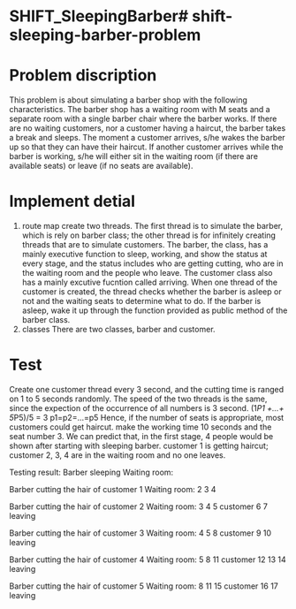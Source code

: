 # SHIFT_SleepingBarber# shift-sleeping-barber-problem
# Problem discription
This problem is about simulating a barber shop with the following characteristics. The barber shop has a waiting room with M seats and a separate room with a single barber chair where the barber works. If there are no waiting customers, nor a customer having a haircut, the barber takes a break and sleeps. The moment a customer arrives, s/he wakes the barber up so that they can have their haircut. If another customer arrives while the barber is working, s/he will either sit in the waiting room (if there are available seats) or leave (if no seats are available).
# Implement detial
1. route map
  create two threads. The first thread is to simulate the barber, which is rely on barber class; the other thread is for infinitely creating threads that are to simulate customers. 
  The barber, the class, has a mainly executive function to sleep, working, and show the status at every stage, and the status includes who are getting cutting, who are in the waiting room and the people who leave.
  The customer class also has a mainly excutive fucntion called arriving. When one thread of the customer is created, the thread checks whether the barber is asleep or not and the waiting seats to determine what to do. If the barber is asleep, wake it up through the function provided as public method of the barber class.
2. classes
  There are two classes, barber and customer.
# Test
  Create one customer thread every 3 second, and the cutting time is ranged on 1 to 5 seconds randomly. The speed of the two threads is the same, since the expection of the occurrence of all numbers is 3 second. (1*P1 +...+ 5*P5)/5 = 3 p1=p2=...=p5
Hence, if the number of seats is appropriate, most customers could get haircut.
  make the working time 10 seconds and the seat number 3. We can predict that, in the  first stage, 4 people would be shown after starting with sleeping barber. customer 1 is getting haircut; customer 2, 3, 4 are in the waiting room and no one leaves.
  
Testing result:
Barber sleeping
Waiting room:

Barber cutting the hair of customer 1
Waiting room: 2 3 4 

Barber cutting the hair of customer 2
Waiting room: 3 4 5 
customer 6 7 leaving

Barber cutting the hair of customer 3
Waiting room: 4 5 8 
customer 9 10 leaving

Barber cutting the hair of customer 4
Waiting room: 5 8 11 
customer 12 13 14 leaving

Barber cutting the hair of customer 5
Waiting room: 8 11 15 
customer 16 17 leaving


